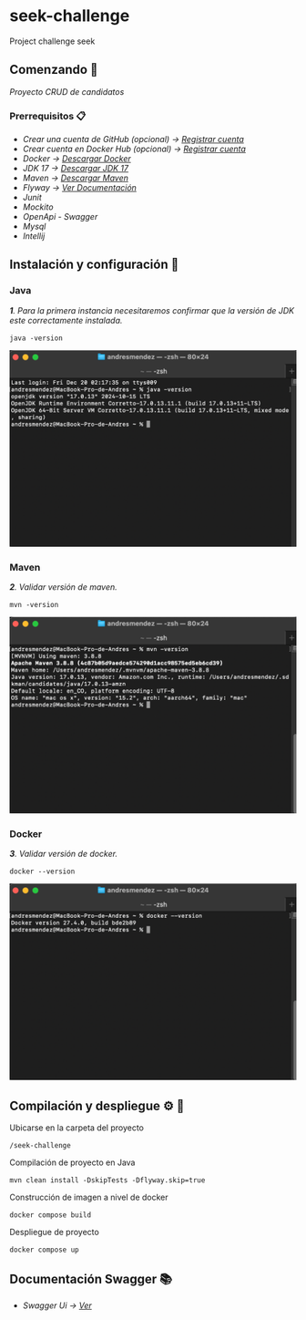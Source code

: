 # seek-challenge
Project challenge seek

## Comenzando  🏁

_Proyecto CRUD de candidatos_

### Prerrequisitos 📋

* _Crear una cuenta de GitHub (opcional) -> [Registrar cuenta](https://github.com/join)_
* _Crear cuenta en Docker Hub (opcional) -> [Registrar cuenta](https://www.docker.com/products/docker-hub/)_
* _Docker -> [Descargar Docker](https://www.docker.com/products/docker-desktop/)_
* _JDK 17 -> [Descargar JDK 17](https://docs.aws.amazon.com/corretto/latest/corretto-17-ug/downloads-list.html)_
* _Maven -> [Descargar Maven](https://maven.apache.org/download.cgi)_
* _Flyway -> [Ver Documentación](https://unpocodejava.com/2018/01/02/que-es-flyway/)_
* _Junit_
* _Mockito_
* _OpenApi - Swagger_
* _Mysql_
* _Intellij_

## Instalación y configuración 🔧

### Java

_**1**. Para la primera instancia necesitaremos confirmar que la versión de JDK este correctamente instalada._

```
java -version
```

![img_2.png](img_2.png)

### Maven

_**2**. Validar versión de maven._

```
mvn -version
```


![img_3.png](img_3.png)

### Docker

_**3**. Validar versión de docker._

```
docker --version
```


![img_5.png](img_5.png)

## Compilación y despliegue ⚙️ 🚀

Ubicarse en la carpeta del proyecto

```
/seek-challenge
```

Compilación de proyecto en Java

```
mvn clean install -DskipTests -Dflyway.skip=true
```

Construcción de imagen a nivel de docker

```
docker compose build
```

Despliegue de proyecto

```
docker compose up
```

## Documentación Swagger 📚

* _Swagger Ui -> [Ver](http://vps-4592450-x.dattaweb.com:8080/seek/challenge/swagger-ui/index.html#/)_





